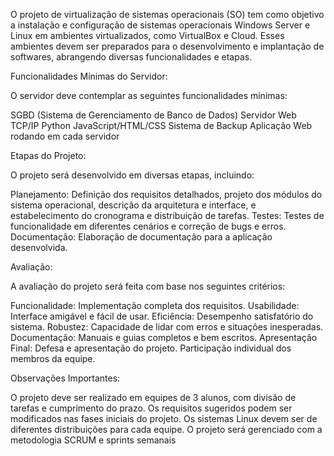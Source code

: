 O projeto de virtualização de sistemas operacionais (SO) tem como objetivo a instalação e configuração de sistemas operacionais Windows Server e Linux em ambientes virtualizados, como VirtualBox e Cloud. Esses ambientes devem ser preparados para o desenvolvimento e implantação de softwares, abrangendo diversas funcionalidades e etapas.

Funcionalidades Mínimas do Servidor:

O servidor deve contemplar as seguintes funcionalidades mínimas:

SGBD (Sistema de Gerenciamento de Banco de Dados)
Servidor Web
TCP/IP
Python
JavaScript/HTML/CSS
Sistema de Backup
Aplicação Web rodando em cada servidor

Etapas do Projeto:

O projeto será desenvolvido em diversas etapas, incluindo:

Planejamento: Definição dos requisitos detalhados, projeto dos módulos do sistema operacional, descrição da arquitetura e interface, e estabelecimento do cronograma e distribuição de tarefas.
Testes: Testes de funcionalidade em diferentes cenários e correção de bugs e erros.
Documentação: Elaboração de documentação para a aplicação desenvolvida.

Avaliação:

A avaliação do projeto será feita com base nos seguintes critérios:

Funcionalidade: Implementação completa dos requisitos.
Usabilidade: Interface amigável e fácil de usar.
Eficiência: Desempenho satisfatório do sistema.
Robustez: Capacidade de lidar com erros e situações inesperadas.
Documentação: Manuais e guias completos e bem escritos.
Apresentação Final: Defesa e apresentação do projeto.
Participação individual dos membros da equipe.

Observações Importantes:

O projeto deve ser realizado em equipes de 3 alunos, com divisão de tarefas e cumprimento do prazo.
Os requisitos sugeridos podem ser modificados nas fases iniciais do projeto.
Os sistemas Linux devem ser de diferentes distribuições para cada equipe.
O projeto será gerenciado com a metodologia SCRUM e sprints semanais